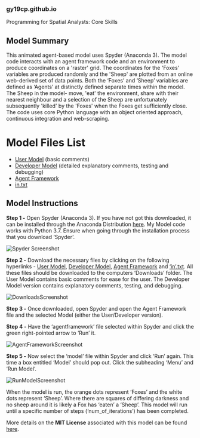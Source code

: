 ### gy19cp.github.io
Programming for Spatial Analysts: Core Skills

## Model Summary

This animated agent-based model uses Spyder (Anaconda 3). The model code interacts with an agent framework code and an environment to produce coordinates on a 'raster' grid. The coordinates for the 'Foxes' variables are produced randomly and the 'Sheep' are plotted from an online web-derived set of data points. Both the ‘Foxes’ and ‘Sheep’ variables are defined as ‘Agents’ at distinctly defined separate times within the model. The Sheep in the model- move, 'eat' the environment, share with their nearest neighbour and a selection of the Sheep are unfortunately subsequently 'killed' by the 'Foxes' when the Foxes get sufficiently close. The code uses core Python language with an object oriented approach, continuous integration and web-scraping.

# Model Files List
-	[User Model](https://gy19cp.github.io/usermodel.py) (basic comments)
-	[Developer Model](https://gy19cp.github.io/developermodel.py) (detailed explanatory comments, testing and debugging) 
-	[Agent Framework](https://gy19cp.github.io/agentframework.py)
-	[in.txt]( https://gy19cp.github.io/in.txt)

## Model Instructions 

**Step 1 -** Open Spyder (Anaconda 3). If you have not got this downloaded, it can be installed through the Anaconda Distribution [here](https://www.anaconda.com/distribution/). My Model code works with Python 3.7. Ensure when going through the installation process that you download ‘Spyder’. 

![Spyder Screenshot](https://user-images.githubusercontent.com/56165241/69907285-2ac38680-13ca-11ea-95c8-17061d5b289d.jpg "Initiating Spyder")

**Step 2 -** Download the necessary files by clicking on the following hyperlinks - [User Model](http://gy19cp.github.io/model.py), [Developer Model](http://gy19cp.github.io/model.py), [Agent Framework](http://gy19cp.github.io/model.py) and [‘in’.txt](https://gy19cp.github.io/in.txt). All these files should be downloaded to the computers ‘Downloads’ folder. The User Model contains basic comments for ease for the user. The Developer Model version contains explanatory comments, testing, and debugging. 

![DownloadsScreenshot](https://user-images.githubusercontent.com/56165241/69907287-2b5c1d00-13ca-11ea-81a7-fdfd7cf06fb5.jpg "Downloads")

**Step 3 -** Once downloaded, open Spyder and open the Agent Framework file and the selected Model (either the User/Developer version). 

**Step 4 -** Have the ‘agentframework’ file selected within Spyder and click the green right-pointed arrow to ‘Run’ it.

![AgentFrameworkScreenshot](https://user-images.githubusercontent.com/56165241/69907286-2b5c1d00-13ca-11ea-8e9f-2aec1f3b7d56.jpg "Agent Framework")
  
**Step 5 -** Now select the ‘model’ file within Spyder and click ‘Run’ again. This time a box entitled ‘Model’ should pop out. Click the subheading ‘Menu’ and ‘Run Model’. 
 
![RunModelScreenshot](https://user-images.githubusercontent.com/56165241/69907328-44b19900-13cb-11ea-8c2d-d5cf8b92229e.jpg "Run Model")
 
When the model is run, the orange dots represent ‘Foxes’ and the white dots represent ‘Sheep’. Where there are squares of differing darkness and no sheep around it is likely a Fox has ‘eaten’ a ‘Sheep’. This model will run until a specific number of steps (‘num_of_iterations’) has been completed. 

More details on the **MIT License** associated with this model can be found [here](https://github.com/gy19cp/gy19cp.github.io/blob/master/LICENSE).
